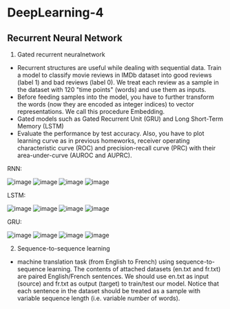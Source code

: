 # DeepLearning-4
## Recurrent Neural Network

1. Gated recurrent neuralnetwork
* Recurrent structures are useful while dealing with sequential data. Train a model to classify movie reviews in IMDb dataset into good reviews (label 1) and bad reviews (label 0). We treat each review as a sample in the dataset with 120 "time points" (words) and use them as inputs.
* Before feeding samples into the model, you have to further transform the words (now they are encoded as integer indices) to vector representations. We call this procedure Embedding.
* Gated models such as Gated Recurrent Unit (GRU) and Long Short-Term Memory (LSTM)
* Evaluate the performance by test accuracy. Also, you have to plot learning curve as in previous homeworks, receiver operating characteristic curve (ROC) and precision-recall curve (PRC) with their area-under-curve (AUROC and AUPRC).

RNN:

![image](https://github.com/apkeidj123/DeepLearning-4/blob/master/Final1RNN/rnn/Accuracy.jpg)
![image](https://github.com/apkeidj123/DeepLearning-4/blob/master/Final1RNN/rnn/Loss.jpg)
![image](https://github.com/apkeidj123/DeepLearning-4/blob/master/Final1RNN/rnn/PRC.jpg)
![image](https://github.com/apkeidj123/DeepLearning-4/blob/master/Final1RNN/rnn/ROC.jpg)

LSTM:

![image](https://github.com/apkeidj123/DeepLearning-4/blob/master/Final2LSTM/lstm/Accuracy.jpg)
![image](https://github.com/apkeidj123/DeepLearning-4/blob/master/Final2LSTM/lstm/Loss.jpg)
![image](https://github.com/apkeidj123/DeepLearning-4/blob/master/Final2LSTM/lstm/PRC.jpg)
![image](https://github.com/apkeidj123/DeepLearning-4/blob/master/Final2LSTM/lstm/ROC.jpg)

GRU:

![image](https://github.com/apkeidj123/DeepLearning-4/blob/master/Final3GRU/gru/Accuracy.jpg)
![image](https://github.com/apkeidj123/DeepLearning-4/blob/master/Final3GRU/gru/Loss.jpg)
![image](https://github.com/apkeidj123/DeepLearning-4/blob/master/Final3GRU/gru/PRC.jpg)
![image](https://github.com/apkeidj123/DeepLearning-4/blob/master/Final3GRU/gru/ROC.jpg)


2. Sequence-to-sequence learning
* machine translation task (from English to French) using sequence-to-sequence learning. The contents of attached datasets (en.txt and fr.txt) are paired English/French sentences. We should use en.txt as input (source) and fr.txt as output (target) to train/test our model. Notice that each sentence in the dataset should be treated as a sample with variable sequence length (i.e. variable number of words).


